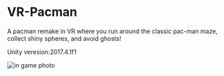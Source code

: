 # VR-Pacman
<p>A pacman remake in VR where you run around the classic pac-man maze, collect shiny spheres, and avoid ghosts!</p>
<p>Unity veresion:2017.4.1f1</p>


<img src="https://github.com/uvic-virtual/VR-Pacman/blob/master/media/VR%20PacMan%20in%20game%20photo%202019-11-18.PNG?raw=true" alt="in game photo">

<br/>
<br/>
<br/>
<br/>
<br/>

